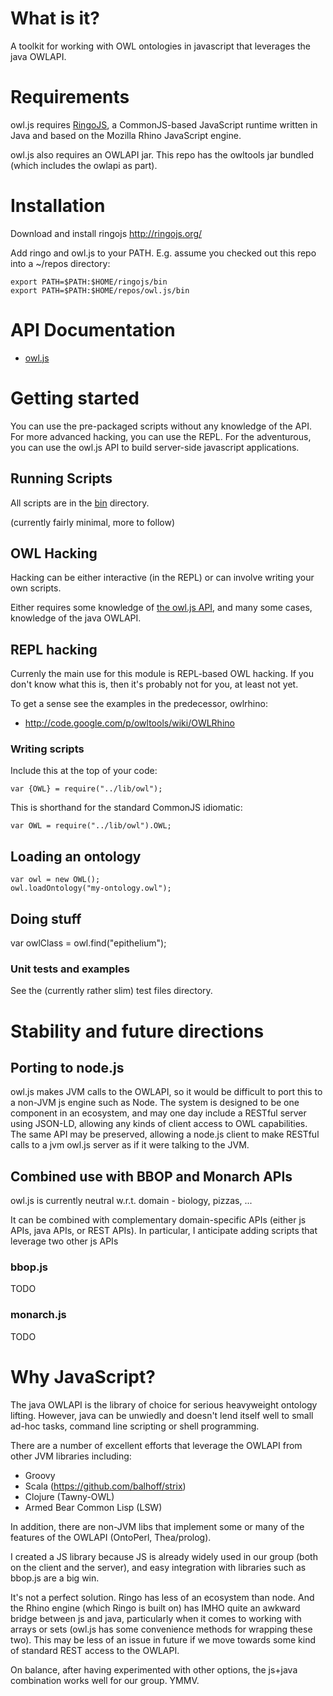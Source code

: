 # What is it?

A toolkit for working with OWL ontologies in javascript that leverages
the java OWLAPI.

# Requirements

owl.js requires [RingoJS](http://ringojs.org/), a CommonJS-based JavaScript runtime written
in Java and based on the Mozilla Rhino JavaScript engine.

owl.js also requires an OWLAPI jar. This repo has the owltools jar
bundled (which includes the owlapi as part).

# Installation

Download and install ringojs
http://ringojs.org/

Add ringo and owl.js to your PATH. E.g. assume you checked out this
repo into a ~/repos directory:

    export PATH=$PATH:$HOME/ringojs/bin
    export PATH=$PATH:$HOME/repos/owl.js/bin

# API Documentation

 * [owl.js](http://htmlpreview.github.io/?https://github.com/cmungall/owl.js/blob/master/docs/files/owl-js.html)

# Getting started

You can use the pre-packaged scripts without any knowledge of the
API. For more advanced hacking, you can use the REPL. For the
adventurous, you can use the owl.js API to build server-side
javascript applications.

## Running Scripts

All scripts are in the [bin](bin/README.md) directory.

(currently fairly minimal, more to follow)

## OWL Hacking

Hacking can be either interactive (in the REPL) or can involve writing
your own scripts.

Either requires some knowledge of [the owl.js
API](http://htmlpreview.github.io/?https://github.com/cmungall/owl.js/blob/master/docs/files/owl-js.html),
and many some cases, knowledge of the java OWLAPI.

## REPL hacking

Currenly the main use for this module is REPL-based OWL hacking. If
you don't know what this is, then it's probably not for you, at least
not yet.

To get a sense see the examples in the predecessor, owlrhino:

 * http://code.google.com/p/owltools/wiki/OWLRhino

### Writing scripts

Include this at the top of your code:

    var {OWL} = require("../lib/owl");

This is shorthand for the standard CommonJS idiomatic:

    var OWL = require("../lib/owl").OWL;

## Loading an ontology

    var owl = new OWL();
    owl.loadOntology("my-ontology.owl");

## Doing stuff

   var owlClass = owl.find("epithelium");

### Unit tests and examples

See the (currently rather slim) test files directory.

# Stability and future directions

## Porting to node.js

owl.js makes JVM calls to the OWLAPI, so it would be difficult to port
this to a non-JVM js engine such as Node. The system is designed to be
one component in an ecosystem, and may one day include a RESTful
server using JSON-LD, allowing any kinds of client access to OWL
capabilities. The same API may be preserved, allowing a node.js client
to make RESTful calls to a jvm owl.js server as if it were talking to
the JVM.

## Combined use with BBOP and Monarch APIs

owl.js is currently neutral w.r.t. domain - biology, pizzas, ...

It can be combined with complementary domain-specific APIs (either js
APIs, java APIs, or REST APIs). In particular, I anticipate adding
scripts that leverage two other js APIs

### bbop.js

TODO

### monarch.js

TODO

# Why JavaScript?

The java OWLAPI is the library of choice for serious heavyweight
ontology lifting. However, java can be unwiedly and doesn't lend
itself well to small ad-hoc tasks, command line scripting or shell
programming.

There are a number of excellent efforts that leverage the OWLAPI from
other JVM libraries including:

 * Groovy
 * Scala (https://github.com/balhoff/strix)
 * Clojure (Tawny-OWL)
 * Armed Bear Common Lisp (LSW)

In addition, there are non-JVM libs that implement some or many of the
features of the OWLAPI (OntoPerl, Thea/prolog).

I created a JS library because JS is already widely used in our group
(both on the client and the server), and easy integration with
libraries such as bbop.js are a big win.

It's not a perfect solution. Ringo has less of an ecosystem than
node. And the Rhino engine (which Ringo is built on) has IMHO quite an
awkward bridge between js and java, particularly when it comes to
working with arrays or sets (owl.js has some convenience methods for
wrapping these two). This may be less of an issue in future if we move
towards some kind of standard REST access to the OWLAPI.

On balance, after having experimented with other options, the js+java
combination works well for our group. YMMV.



